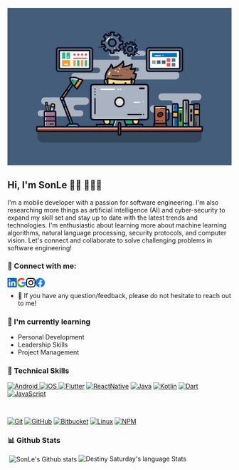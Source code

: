 [![Header Banner](images/banner.jpeg)](https://github.com/sonlenef/SoftwareEngineer)

## Hi, I'm SonLe 👋🏽 👨🏽‍💻
I'm a mobile developer with a passion for software engineering. I'm also researching more things as artificial intelligence (AI) and cyber-security to expand my skill set and stay up to date with the latest trends and technologies. I'm enthusiastic about learning more about machine learning algorithms, natural language processing, security protocols, and computer vision. Let's connect and collaborate to solve challenging problems in software engineering!
     

### 🤝 Connect with me:

<a href="https://www.linkedin.com/in/sonlenef"><img align="left" src="images/linkedin.svg" alt="SonLeNef | LinkedIn" width="21px"/></a>
<a href="mailto:lesonitdn98@gmail.com"><img align="left" src="images/google.svg" alt="Destined Codes | Twitter" width="21px"/></a>
<a href="https://www.instagram.com/uih.it/"><img align="left" src="images/instagram.svg" alt="SonLe | Instagram" width="21px"/></a>
<a href="https://www.facebook.com/sonlenef/"><img align="left" src="images/facebook.svg" alt="SonLe | Facebook" height="21px"/></a>
</br>
- 💬 If you have any question/feedback, please do not hesitate to reach out to me!

### 🌱 I'm currently learning

- Personal Development
- Leadership Skills
- Project Management

### 💼 Technical Skills

[![Android](https://img.shields.io/badge/Android-3DDC84?style=for-the-badge&logo=android&logoColor=white)
](https://github.com/sonlenef/SoftwareEngineer)
[![iOS](https://img.shields.io/badge/iOS-000000?style=for-the-badge&logo=ios&logoColor=white)
](https://github.com/sonlenef/SoftwareEngineer)
[![Flutter](https://img.shields.io/badge/Flutter-02569B?style=for-the-badge&logo=flutter&logoColor=white)](https://github.com/sonlenef/SoftwareEngineer)
[![ReactNative](https://img.shields.io/badge/React_Native-20232A?style=for-the-badge&logo=react&logoColor=61DAFB)](https://github.com/sonlenef/SoftwareEngineer)
[![Java](https://img.shields.io/badge/Java-ED8B00?style=for-the-badge&logo=openjdk&logoColor=white)](https://github.com/sonlenef/SoftwareEngineer)
[![Kotlin](https://img.shields.io/badge/Kotlin-0095D5?&style=for-the-badge&logo=kotlin&logoColor=white)](https://github.com/sonlenef/SoftwareEngineer)
[![Dart](https://img.shields.io/badge/Dart-0175C2?style=for-the-badge&logo=dart&logoColor=white)](https://github.com/sonlenef/SoftwareEngineer)
[![JavaScript](https://img.shields.io/badge/JavaScript-323330?style=for-the-badge&logo=javascript&logoColor=F7DF1E)](https://github.com/sonlenef/SoftwareEngineer)

</br>

[![Git](https://img.shields.io/badge/GIT-E44C30?style=for-the-badge&logo=git&logoColor=white)](https://github.com/sonlenef/SoftwareEngineer)
[![GitHub](https://img.shields.io/badge/GitHub-100000?style=for-the-badge&logo=github&logoColor=white)](https://github.com/sonlenef/SoftwareEngineer)
[![Bitbucket](https://img.shields.io/badge/Bitbucket-0747a6?style=for-the-badge&logo=bitbucket&logoColor=white)](https://github.com/sonlenef/SoftwareEngineer)
[![Linux](https://img.shields.io/badge/Linux-FCC624?style=for-the-badge&logo=linux&logoColor=black)](https://github.com/sonlenef/SoftwareEngineer)
[![NPM](https://img.shields.io/badge/NPM-%23000000.svg?style=for-the-badge&logo=npm&logoColor=white)](https://github.com/sonlenef/SoftwareEngineer)

### 📊 Github Stats
<p align="justify" width="100%">
     <p>&nbsp;<img align="center" src="https://github-readme-stats.vercel.app/api?username=sonlenef&theme=transparent&show_icons=true&locale=en" alt="SonLe's  Github stats" width="auto" />
     <img valign="top" alt="Destiny Saturday's language Stats" src="https://github-readme-stats.vercel.app/api/top-langs/?username=sonlenef&theme=transparent&layout=compact&langs_count=8" width="auto"/>
</p>
